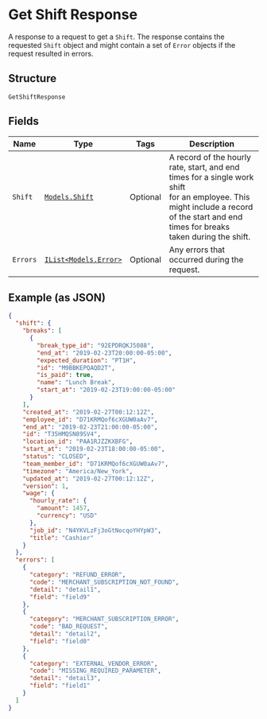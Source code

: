 
# Get Shift Response

A response to a request to get a `Shift`. The response contains
the requested `Shift` object and might contain a set of `Error` objects if
the request resulted in errors.

## Structure

`GetShiftResponse`

## Fields

| Name | Type | Tags | Description |
|  --- | --- | --- | --- |
| `Shift` | [`Models.Shift`](../../doc/models/shift.md) | Optional | A record of the hourly rate, start, and end times for a single work shift<br>for an employee. This might include a record of the start and end times for breaks<br>taken during the shift. |
| `Errors` | [`IList<Models.Error>`](../../doc/models/error.md) | Optional | Any errors that occurred during the request. |

## Example (as JSON)

```json
{
  "shift": {
    "breaks": [
      {
        "break_type_id": "92EPDRQKJ5088",
        "end_at": "2019-02-23T20:00:00-05:00",
        "expected_duration": "PT1H",
        "id": "M9BBKEPQAQD2T",
        "is_paid": true,
        "name": "Lunch Break",
        "start_at": "2019-02-23T19:00:00-05:00"
      }
    ],
    "created_at": "2019-02-27T00:12:12Z",
    "employee_id": "D71KRMQof6cXGUW0aAv7",
    "end_at": "2019-02-23T21:00:00-05:00",
    "id": "T35HMQSN89SV4",
    "location_id": "PAA1RJZZKXBFG",
    "start_at": "2019-02-23T18:00:00-05:00",
    "status": "CLOSED",
    "team_member_id": "D71KRMQof6cXGUW0aAv7",
    "timezone": "America/New_York",
    "updated_at": "2019-02-27T00:12:12Z",
    "version": 1,
    "wage": {
      "hourly_rate": {
        "amount": 1457,
        "currency": "USD"
      },
      "job_id": "N4YKVLzFj3oGtNocqoYHYpW3",
      "title": "Cashier"
    }
  },
  "errors": [
    {
      "category": "REFUND_ERROR",
      "code": "MERCHANT_SUBSCRIPTION_NOT_FOUND",
      "detail": "detail1",
      "field": "field9"
    },
    {
      "category": "MERCHANT_SUBSCRIPTION_ERROR",
      "code": "BAD_REQUEST",
      "detail": "detail2",
      "field": "field0"
    },
    {
      "category": "EXTERNAL_VENDOR_ERROR",
      "code": "MISSING_REQUIRED_PARAMETER",
      "detail": "detail3",
      "field": "field1"
    }
  ]
}
```

